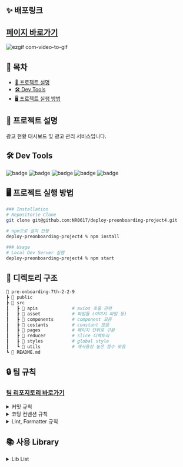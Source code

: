 
## **✨ 배포링크**

## [페이지 바로가기](https://phenomenal-cendol-ac68ea.netlify.app/)

![ezgif com-video-to-gif](https://user-images.githubusercontent.com/94212747/221352944-f475883e-53cc-4916-80f8-8ffbbf99502c.gif)


## 📝 목차

- [📰 프로젝트 설명](#-프로젝트-설명)
- [🛠️ Dev Tools](#-dev-tools)
- [🖥 프로젝트 실행 방법](#-프로젝트-실행-방법)

## **📰 프로젝트 설명**

광고 현황 대시보드 및 광고 관리 서비스입니다.

## **🛠 Dev Tools**

![badge](https://img.shields.io/badge/React-61dafb?logo=React&logoColor=white&style=flat-square) ![badge](https://img.shields.io/badge/npm-CB3837?logo=npm&logoColor=white&style=flat-square) ![badge](https://img.shields.io/badge/redux_toolkit-764ABC?style=flat-square&logo=redux&logoColor=black) ![badge](https://img.shields.io/badge/styled%20components-DB7093?style=flat-square&logo=styled%20components&logoColor=white) ![badge](https://img.shields.io/badge/Visual%20Studio%20Code-007ACC?style=flat-square&logo=Visual%20Studio%20Code&logoColor=white)

## **🖥 프로젝트 실행 방법**

```sh
### Installation
# Repositorie Clone
git clone git@github.com:NR0617/deploy-preonboarding-project4.git

# npm으로 설치 진행
deploy-preonboarding-project4 % npm install

### Usage
# Local Dev Server 실행
deploy-preonboarding-project4 % npm start

```
## **📝 디렉토리 구조**

```sh
📂 pre-onboarding-7th-2-2-9
┣ 📂 public
┣ 📂 src
┃   ┣ 📂 apis             # axios 호출 관련
┃   ┣ 📂 asset            # 파일들 (이미지 파일 등)
┃   ┣ 📂 components       # component 모음
┃   ┣ 📂 costants         # constant 모음
┃   ┣ 📂 pages            # 페이지 단위로 구분     
┃   ┣ 📂 reducer          # slice 디렉토리
┃   ┣ 📂 styles           # global style
┃   ┗ 📂 utils            # 재사용성 높은 함수 모음
┗ 📄 README.md
```



## 🔒 팀 규칙
### [팀 리포지토리 바로가기](https://github.com/Wanted-07-team-9/pre-onboarding-7th-2-2-9.git)


<details>
<summary>커밋 규칙</summary>
<div markdown="1">

## **commit message 규칙**

⭐ feat : 새로운 기능에 대한 커밋

🎨 ui : 새로운 CSS관련 디자인에 대한 커밋

🛠 fix : 버그 수정에 대한 커밋

🧱 build : 빌드 관련 파일 수정에 대한 커밋

👏 chore : 파일 이동, 파일명 수정, 변수 제거 등의 자잘한 수정에 대한 커밋

⚒ refactor : 코드 리팩토링에 대한 커밋

📝 style : 공백 제거와 같은, 코드 스타일 혹은 포맷 등에 관한 커밋

✏ docs : 문서 수정에 대한 커밋

💡 ci : CI관련 설정 수정에 대한 커밋

🚫 제목 끝에 마침표 금지 ⚠ 무엇을 했는지 명확하게 작성

</div>
</details>

<details>
<summary>코딩 컨벤션 규칙</summary>
<div markdown="1">

## **코딩 컨벤션**

> - 컴포넌트의 ID사용은 지양한다.
> - react의 state는 여러개 사용시 최소 집합을 찾아 사용한다.
> - 컴포넌트의 이벤트에서 불필요한 익명함수를 사용하지 않는다. (예시: 함수의 인자가 event 하나인 경우)
> - 코드를 설명하는 주석은 가급적 사용하지 않는다.
> - 반환 값이 불린인 변수는 'is'로 시작한다
> - const와 let은 사용 시점에 선언 및 할당한다.
> - 함수는 사용 전에 선언해야 하며, 함수 선언문은 변수 선언문 다음에 오도록 한다.
> - 이벤트 핸들러는 'on'으로 시작한다.
> - 한 줄짜리 블록일 경우라도 {}를 생략하지 않으며 명확히 줄 바꿈 하여 사용한다.
>   > ` 한 줄짜리 블록일 경우 {}를 생략할 수 있지만, 이는 코드 구조를 애매하게 만든다. 당장은 두 줄을 줄일 수 있겠지만 이후 오류 발생 확률이 높아 잠재된 위험 요소가 된다.` >> `단, map과 같은 화살표 함수의 암시적 반환은 허용한다. `

</div>
</details>

<details>
<summary>Lint, Formatter 규칙</summary>
<div markdown="1">

## **Prettier, ESLint 규칙**

##### prettier

```
  printWidth: 100, // printWidth default 80 => 100 으로 변경
  singleQuote: true, // "" => ''
  arrowParens: 'avoid', // arrow function parameter가 하나일 경우 괄호 생략
```

##### ESLint

```
  printWidth: 100, // printWidth default 80 => 100 으로 변경
  singleQuote: true, // "" => ''
  arrowParens: 'avoid', // arrow function parameter가 하나일 경우 괄호 생략
```

 </div>
  </details>

## 📚 사용 Library

<details>
<summary>Lib List</summary>
<div markdown="1">

### 공통 Lib

- eslint
- eslint-config-prettier
- husky
- prettier

### 차트 Lib

- Recharts
</div>
</details>
